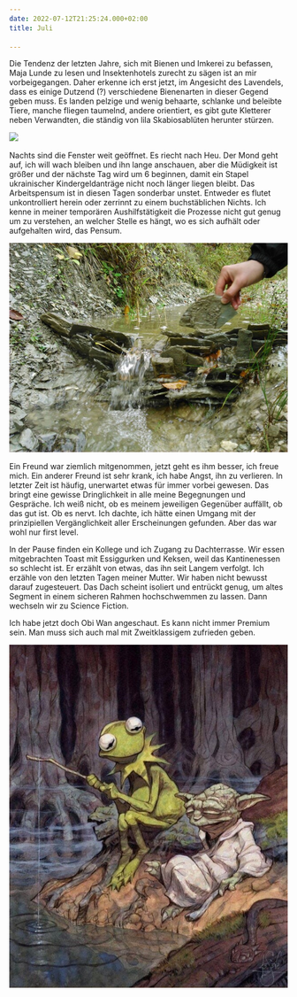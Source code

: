 ```yaml
---
date: 2022-07-12T21:25:24.000+02:00
title: Juli

---
```

Die Tendenz der letzten Jahre, sich mit Bienen und Imkerei zu befassen, Maja Lunde zu lesen und Insektenhotels zurecht zu sägen ist an mir vorbeigegangen. Daher erkenne ich erst jetzt, im Angesicht des Lavendels, dass es einige Dutzend (?) verschiedene Bienenarten in dieser Gegend geben muss. Es landen pelzige und wenig behaarte, schlanke und beleibte Tiere, manche fliegen taumelnd, andere orientiert, es gibt gute Kletterer neben Verwandten, die ständig von lila Skabiosablüten herunter stürzen.

![](/uploads/pxl_20220616_181729491.jpg)

Nachts sind die Fenster weit geöffnet. Es riecht nach Heu. Der Mond geht auf, ich will wach bleiben und ihn lange anschauen, aber die Müdigkeit ist größer und der nächste Tag wird um 6 beginnen, damit ein Stapel ukrainischer  Kindergeldanträge nicht noch länger liegen bleibt. Das Arbeitspensum ist in diesen Tagen sonderbar unstet. Entweder es flutet unkontrolliert herein oder zerrinnt zu einem buchstäblichen Nichts. Ich kenne in meiner temporären Aushilfstätigkeit die Prozesse nicht gut genug um zu verstehen, an welcher Stelle es hängt, wo es sich aufhält oder aufgehalten wird, das Pensum.

![](/uploads/img_20171003_134447.jpg)

Ein Freund war ziemlich mitgenommen, jetzt geht es ihm besser, ich freue mich. Ein anderer Freund ist sehr krank, ich habe Angst, ihn zu verlieren. In letzter Zeit ist häufig, unerwartet etwas für immer vorbei gewesen. Das bringt eine gewisse Dringlichkeit in alle meine Begegnungen und Gespräche. Ich weiß nicht, ob es meinem jeweiligen Gegenüber auffällt, ob das gut ist. Ob es nervt. Ich dachte, ich hätte einen Umgang mit der prinzipiellen Vergänglichkeit aller Erscheinungen gefunden. Aber das war wohl nur first level.

In der Pause finden ein Kollege und ich Zugang zu Dachterrasse. Wir essen mitgebrachten Toast mit Essiggurken und Keksen, weil das Kantinenessen so schlecht ist. Er erzählt von etwas, das ihn seit Langem verfolgt. Ich erzähle von den letzten Tagen meiner Mutter. Wir haben nicht bewusst darauf zugesteuert. Das Dach scheint isoliert und entrückt genug, um altes Segment in einem sicheren Rahmen hochschwemmen zu lassen. Dann wechseln wir zu Science Fiction.

Ich habe jetzt doch Obi Wan angeschaut. Es kann nicht immer Premium sein. Man muss sich auch mal mit Zweitklassigem zufrieden geben.

![](/uploads/signal-2020-02-03-164836.jpg)